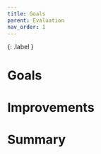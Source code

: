 ```yaml
---
title: Goals
parent: Evaluation
nav_order: 1
---
```


{: .label }


# Goals

# Improvements

# Summary

